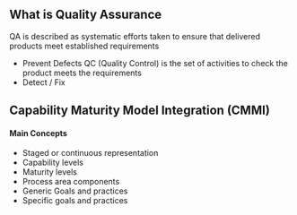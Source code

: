## What is Quality Assurance
QA is described as systematic efforts taken to ensure that delivered products meet established requirements
- Prevent Defects
QC (Quality Control) is the set of activities to check the product meets the requirements
- Detect / Fix

## Capability Maturity Model Integration (CMMI)
#### Main Concepts
- Staged or continuous representation
- Capability levels
- Maturity levels
- Process area components
- Generic Goals and practices
- Specific goals and practices
